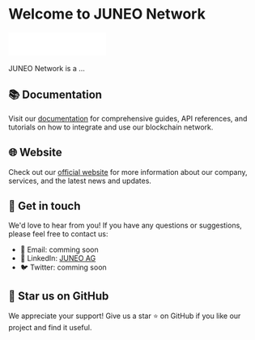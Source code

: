 # Welcome to JUNEO Network

![logo](https://github.com/Juneo-io/.github/blob/main/profile/logo.png)

JUNEO Network is a ...

## 📚 Documentation

Visit our [documentation](https://docs.mcnpoc5.xyz) for comprehensive guides, API references, and tutorials on how to integrate and use our blockchain network.

## 🌐 Website

Check out our [official website](https://www.juneo.com/) for more information about our company, services, and the latest news and updates.

## 📩 Get in touch

We'd love to hear from you! If you have any questions or suggestions, please feel free to contact us:

- 📧 Email: comming soon
- 💼 LinkedIn: [JUNEO AG](https://www.linkedin.com/company/juneo-ag/about/)
- 🐦 Twitter: comming soon

## 🌟 Star us on GitHub

We appreciate your support! Give us a star ⭐ on GitHub if you like our project and find it useful.

